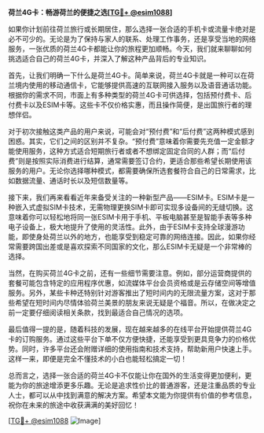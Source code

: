 **荷兰4G卡：畅游荷兰的便捷之选[[TG💪+ @esim1088](https://t.me/s/esim1088)]**

如果你计划前往荷兰旅行或长期居住，那么选择一张合适的手机卡或流量卡绝对是必不可少的。无论是为了保持与家人的联系、处理工作事务，还是享受当地的网络服务，一张优质的荷兰4G卡都能让你的旅程更加顺畅。今天，我们就来聊聊如何挑选适合自己的荷兰4G卡，并深入了解这种产品背后的专业知识。

首先，让我们明确一下什么是荷兰4G卡。简单来说，荷兰4G卡就是一种可以在荷兰境内使用的移动通信卡，它能够提供高速的互联网接入服务以及语音通话功能。根据你的需求不同，市面上有多种类型的荷兰4G卡可供选择，包括预付费卡、后付费卡以及ESIM卡等。这些卡不仅价格实惠，而且操作简便，是出国旅行者的理想伴侣。

对于初次接触这类产品的用户来说，可能会对“预付费”和“后付费”这两种模式感到困惑。其实，它们之间的区别并不复杂。“预付费”意味着你需要先充值一定金额才能使用服务，这种方式适合短期旅行者或者不想绑定固定合同的人群；而“后付费”则是按照实际消费进行结算，通常需要签订合约，更适合那些希望长期使用该服务的用户。无论你选择哪种模式，都需要确保所选套餐符合自己的日常需求，比如数据流量、通话时长以及短信数量等。

接下来，我们再来看看近年来备受关注的一种新型产品——ESIM卡。ESIM卡是一种嵌入式虚拟SIM卡技术，无需物理更换SIM卡即可实现多设备间的无缝切换。这意味着你可以轻松地将同一张ESIM卡用于手机、平板电脑甚至是智能手表等多种电子设备上，极大地提升了使用的灵活性。此外，由于ESIM卡支持全球漫游功能，即使身处荷兰以外的地方，也能享受到稳定可靠的网络连接。因此，如果你经常需要跨国出差或是喜欢探索不同国家的文化，那么ESIM卡无疑是一个非常棒的选择。

当然，在购买荷兰4G卡之前，还有一些细节需要注意。例如，部分运营商提供的套餐可能包含特定的应用程序优惠，如流媒体平台会员资格或是云存储空间等增值服务。另外，某些卡种还特别针对游客推出了短时间内的无限流量方案，这对于那些希望在短时间内尽情体验荷兰美景的朋友来说无疑是个福音。所以，在做决定之前一定要仔细阅读相关条款，找到最适合自己情况的选项。

最后值得一提的是，随着科技的发展，现在越来越多的在线平台开始提供荷兰4G卡的订购服务。通过这些平台下单不仅方便快捷，还能享受到更具竞争力的价格优势。同时，许多平台还会附赠详细的使用指南和技术支持，帮助新用户快速上手。这样一来，即便是完全不懂技术的小白也能轻松搞定一切！

总而言之，选择一张合适的荷兰4G卡不仅能让你在国外的生活变得更加便利，更能为你的旅途增添更多乐趣。无论是追求性价比的普通游客，还是注重品质的专业人士，都可以从中找到满意的解决方案。希望本文能为你提供有价值的参考信息，祝你在未来的旅途中收获满满的美好回忆！ 

[[TG💪+ @esim1088](https://t.me/s/esim1088) ![Image](https://i.postimg.cc/4NQfJmqS/Snipaste-2025-05-13-00-14-12.png)]